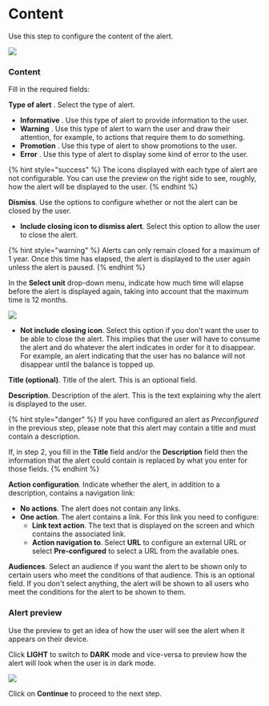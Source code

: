 Content
=======

Use this step to configure the content of the alert.

![](../.gitbook/assets/alerts_step2.png)

### Content

Fill in the required fields:

**Type of alert** . Select the type of alert.

* **Informative** . Use this type of alert to provide information to the user. 
* **Warning** . Use this type of alert to warn the user and draw their attention, for example, to actions that require them to do something. 
* **Promotion** . Use this type of alert to show promotions to the user.
* **Error** . Use this type of alert to display some kind of error to the user. 

{% hint style="success" %}
The icons displayed with each type of alert are not configurable. You can use the preview on the right side to see, roughly, how the alert will be displayed to the user.
{% endhint %}

**Dismiss**. Use the options to configure whether or not the alert can be closed by the user.

* **Include closing icon to dismiss alert**. Select this option to allow the user to close the alert. 

{% hint style="warning" %}
Alerts can only remain closed for a maximum of 1 year. Once this time has elapsed, the alert is displayed to the user again unless the alert is paused.
{% endhint %}

In the **Select unit** drop-down menu, indicate how much time will elapse before the alert is displayed again, taking into account that the maximum time is 12 months.

![](../.gitbook/assets/Dismiss.png)

* **Not include closing icon**. Select this option if you don't want the user to be able to close the alert. This implies that the user will have to consume the alert and do whatever the alert indicates in order for it to disappear.  
  For example, an alert indicating that the user has no balance will not disappear until the balance is topped up.

**Title \(optional\)**. Title of the alert. This is an optional field. 

**Description**. Description of the alert. This is the text explaining why the alert is displayed to the user.

{% hint style="danger" %}
If you have configured an alert as *Preconfigured* in the previous step, please note that this alert may contain a title and must contain a description.

If, in step 2, you fill in the **Title** field and/or the **Description** field then the information that the alert could contain is replaced by what you enter for those fields.
{% endhint %}

**Action configuration**. Indicate whether the alert, in addition to a description, contains a navigation link:

* **No actions**. The alert does not contain any links.
* **One action**. The alert contains a link. For this link you need to configure: 
  * **Link text action**. The text that is displayed on the screen and which contains the associated link.
  * **Action navigation to**. Select **URL** to configure an external URL or select **Pre-configured** to select a URL from the available ones.

**Audiences**. Select an audience if you want the alert to be shown only to certain users who meet the conditions of that audience. This is an optional field. If you don't select anything, the alert will be shown to all users who meet the conditions for the alert to be shown to them.

### Alert preview

Use the preview to get an idea of how the user will see the alert when it appears on their device.

Click **LIGHT** to switch to **DARK** mode and vice-versa to preview how the alert will look when the user is in dark mode.

![](../.gitbook/assets/light_dark.png)

Click on **Continue** to proceed to the next step.

